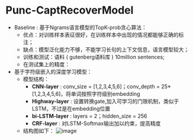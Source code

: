 # Punc-CaptRecoverModel  

- Baseline : 基于Ngrams语言模型的TopK-prob贪心算法：
  - 优点：对训练样本表征很好，在训练样本中出现的情况都能够正确的标注；
  - 缺点：模型泛化能力不够，不能学习长句的上下文信息，语言模型较大；
  - 训练和测试：语料 ( gutenberg语料库 ) 10million sentences; 
  - 在测试集上的精度：
- 基于字符级嵌入的深度学习模型：
  - 模型结构：
    - **CNN-layer** : conv_size = [1,2,3,4,5,6]；conv_depth = 25*[1,2,3,4,5,6]，将单词按照字符级别embedding
    - **Highway-layer** : 设置转换gate,加入可学习的门限机制，类似于LSTM，不过是在embedding位置
    - **bi-LSTM-layer** : layers = 2；hidden_size = 256
    - **CRF-layer** : 对LSTM-Softmax输出加以约束，提高精度
  - 结构图如下：
  ![image](https://github.com/PROosho/PuncCaptRecoverModel/blob/master/model_achitecture.jpg)

